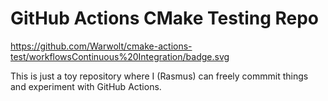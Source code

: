 # GitHub Actions CMake Testing Repo
https://github.com/Warwolt/cmake-actions-test/workflowsContinuous%20Integration/badge.svg

This is just a toy repository where I (Rasmus) can freely commmit things and
experiment with GitHub Actions.
